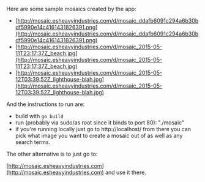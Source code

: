 Here are some sample mosaics created by the app:

* [http://mosaic.esheavyindustries.com/d/mosaic_ddafb6091c294a6b30bdf5990e14c4161431826391.png](http://mosaic.esheavyindustries.com/d/mosaic_ddafb6091c294a6b30bdf5990e14c4161431826391.png)
* [http://mosaic.esheavyindustries.com/d/mosaic_2015-05-11T23:17:37Z_beach.jpg](http://mosaic.esheavyindustries.com/d/mosaic_2015-05-11T23:17:37Z_beach.jpg)
* [http://mosaic.esheavyindustries.com/d/mosaic_2015-05-12T03:39:52Z_lighthouse-blah.jpg](http://mosaic.esheavyindustries.com/d/mosaic_2015-05-12T03:39:52Z_lighthouse-blah.jpg)

And the instructions to run are:

- build with `go build`
- run (probably via sudo/as root since it binds to port 80): "./mosaic"
- if you're running locally just go to http://localhost/  from there you can pick what image you want to create a mosaic out of as well as any search terms.

The other alternative is to just go to:

[http://mosaic.esheavyindustries.com](http://mosaic.esheavyindustries.com) and use it there.
